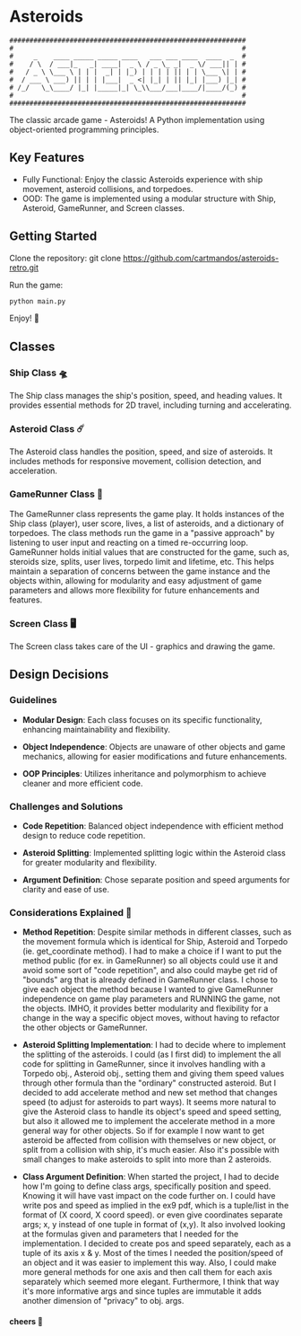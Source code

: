 # Asteroids

```
###########################################################
#                                                         #
#     _    ____ _____ _____ ____   ___ ___ ____  ____  _  #
#    / \  / ___|_   _| ____|  _ \ / _ \_ _|  _ \/ ___|| | #
#   / _ \ \___ \ | | |  _| | |_) | | | | || | | \___ \| | #
#  / ___ \ ___) || | | |___|  _ <| |_| | || |_| |___) |_| #
# /_/   \_\____/ |_| |_____|_| \_\\___/___|____/|____/(_) #
#                                                         #
###########################################################
```

The classic arcade game - Asteroids!
A Python implementation using object-oriented programming principles.

## Key Features

- Fully Functional: Enjoy the classic Asteroids experience with ship movement, asteroid collisions, and torpedoes.
- OOD: The game is implemented using a modular structure with Ship, Asteroid, GameRunner, and Screen classes.

## Getting Started

Clone the repository: git clone <https://github.com/cartmandos/asteroids-retro.git>

Run the game:

``` bash
python main.py
```

Enjoy! 🚀

## Classes

### Ship Class 🛸

The Ship class manages the ship's position, speed, and heading values.
It provides essential methods for 2D travel, including turning and accelerating.

### Asteroid Class ☄️

The Asteroid class handles the position, speed, and size of asteroids.
It includes methods for responsive movement, collision detection, and acceleration.

### GameRunner Class 👾

The GameRunner class represents the game play.
It holds instances of the Ship class (player), user score, lives, a list of asteroids, and a dictionary of torpedoes.
The class methods run the game in a "passive approach" by listening to user input and reacting on a timed re-occurring loop.
GameRunner holds initial values that are constructed for the game, such as, steroids size, splits,
user lives, torpedo limit and lifetime, etc.
This helps maintain a separation of concerns between the game instance and the objects within, allowing for modularity and easy adjustment of game parameters and allows more flexibility for future enhancements and features.

### Screen Class 🖥

The Screen class takes care of the UI - graphics and drawing the game.

## Design Decisions

### Guidelines

- **Modular Design**: Each class focuses on its specific functionality, enhancing maintainability and flexibility.

- **Object Independence**: Objects are unaware of other objects and game mechanics, allowing for easier modifications and future enhancements.

- **OOP Principles**: Utilizes inheritance and polymorphism to achieve cleaner and more efficient code.

### Challenges and Solutions

- **Code Repetition**: Balanced object independence with efficient method design to reduce code repetition.

- **Asteroid Splitting**: Implemented splitting logic within the Asteroid class for greater modularity and flexibility.

- **Argument Definition**: Chose separate position and speed arguments for clarity and ease of use.

### Considerations Explained 🤔

- **Method Repetition**: Despite similar methods in different classes, such as the movement formula which is identical for Ship, Asteroid and
Torpedo (ie. get_coordinate method). I had to make a choice if I want to put the
method public (for ex. in GameRunner) so all objects could use it and avoid some
sort of "code repetition", and also could maybe get rid of "bounds" arg that
is already defined in GameRunner class.
I chose to give each object the method because I wanted to give GameRunner independence
on game play parameters and RUNNING the game, not the objects.
IMHO, it provides better modularity and flexibility for a change in the way a specific object
moves, without having to refactor the other objects or GameRunner.

- **Asteroid Splitting Implementation**: I had to decide where to implement the splitting of the asteroids.
I could (as I first did) to implement the all code for splitting in GameRunner,
since it involves handling with a Torpedo obj., Asteroid obj., setting them and
giving them speed values through other formula than the "ordinary" constructed
asteroid. But I decided to add accelerate method and new set method that changes
speed (to adjust for asteroids to part ways). It seems more natural to give the
Asteroid class to handle its object's speed and speed setting, but also it allowed
me to implement the accelerate method in a more general way for other objects.
So if for example I now want to get asteroid be affected from collision with themselves
or new object, or split from a collision with ship, it's much easier.
Also it's possible with small changes to make asteroids to split into more than 2
asteroids.

- **Class Argument Definition**: When started the project, I had to decide how I'm going to define class args,
specifically position and speed. Knowing it will have vast impact on the code
further on. I could have write pos and speed as implied in the ex9 pdf, which
is a tuple/list in the format of (X coord, X coord speed). or even give coordinates
separate args; x, y instead of one tuple in format of (x,y).
It also involved looking at the formulas given and parameters that I needed for
the implementation.
I decided to create pos and speed separately, each as a tuple of its axis x & y.
Most of the times I needed the position/speed of an object and it was easier to
implement this way. Also, I could make more general methods for one axis and then
call them for each axis separately which seemed more elegant. Furthermore, I think
that way it's more informative args and since tuples are immutable it adds another
dimension of "privacy" to obj. args.

#### cheers 🍻
